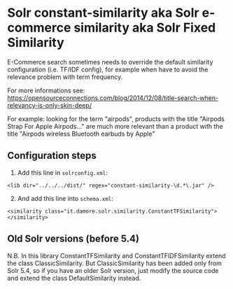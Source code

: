 # Solr constant-similarity aka Solr e-commerce similarity aka Solr Fixed Similarity

E-Commerce search sometimes needs to override the default similarity configuration (i.e. TF/IDF config), for example when have to avoid the relevance problem with term frequency.

For more informations see: https://opensourceconnections.com/blog/2014/12/08/title-search-when-relevancy-is-only-skin-deep/

For example: looking for the term "airpods", products with the title "Airpods Strap For Apple Airpods..." are much more relevant than a product with the title "Airpods wireless Bluetooth earbuds by Apple"

## Configuration steps

1. Add this line in `solrconfig.xml`:

`<lib dir="../../../dist/" regex="constant-similarity-\d.*\.jar" />`

2. And add this line into `schema.xml`:

`<similarity class="it.damore.solr.similarity.ConstantTFSimilarity"></similarity>`

## Old Solr versions (before 5.4)
N.B. In this library ConstantTFSimilarity and ConstantTFIDFSimilarity extend the class ClassicSimilarity.
But ClassicSimilarity has been added only from Solr 5.4, so if you have an older Solr version, just modify the source code and extend the class DefaultSimilarity instead.
